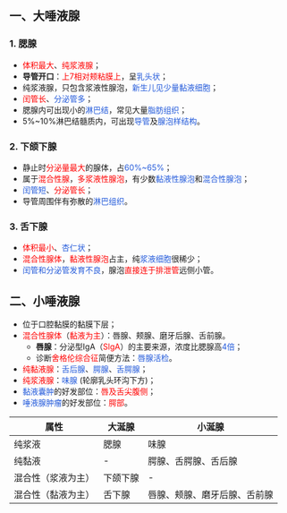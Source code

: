## 一、大唾液腺
### 1. 腮腺
* <font color="#ff0000">体积最大</font>、<font color="#ff0000">纯浆液腺</font>；
* **导管开口**：<font color="#ff0000">上7相对颊粘膜上</font>，呈<font color="#245bdb">乳头状</font>；
* 纯浆液腺，只包含浆液性腺泡，<font color="#245bdb">新生儿见少量黏液细胞</font>；
* <font color="#ff0000">闰管长</font>、<font color="#245bdb">分泌管多</font>；
* 腮腺内可出现小的<font color="#245bdb">淋巴结</font>，常见大量<font color="#245bdb">脂肪组织</font>；
* 5%~10%淋巴结髓质内，可出现<font color="#245bdb">导管</font>及<font color="#245bdb">腺泡样结构</font>。
### 2. 下颌下腺
* 静止时<font color="#ff0000">分泌量最大</font>的腺体，占<font color="#245bdb">60%~65%</font>；
* 属于<font color="#ff0000">混合性腺</font>，<font color="#ff0000">多浆液性腺泡</font>，有少数<font color="#245bdb">黏液性腺泡</font>和<font color="#245bdb">混合性腺泡</font>；
* <font color="#245bdb">闰管短</font>、<font color="#ff0000">分泌管长</font>；
* 导管周围伴有弥散的<font color="#245bdb">淋巴组织</font>。
### 3. 舌下腺
* <font color="#ff0000">体积最小</font>、<font color="#245bdb">杏仁状</font>；
* <font color="#ff0000">混合性腺体</font>，<font color="#ff0000">黏液性腺泡</font>占主，纯<font color="#245bdb">浆液细胞</font>很稀少；
* <font color="#245bdb">闰管和分泌管发育不良</font>，腺泡<font color="#ff0000">直接连于排泄管</font>远侧小管。

## 二、小唾液腺
* 位于口腔黏膜的黏膜下层；
* <font color="#ff0000">混合性腺体</font>（<font color="#ff0000">黏液为主</font>）：唇腺、颊腺、磨牙后腺、舌前腺。
	* **唇腺**：分泌型IgA（<font color="#ff0000">SlgA</font>）的主要来源，浓度比腮腺高<font color="#245bdb">4倍</font>；
	* 诊断<font color="#ff0000">舍格伦综合征</font>简便方法：<font color="#245bdb">唇腺活检</font>。
* <font color="#ff0000">纯黏液腺</font>：<font color="#245bdb">舌后腺</font>、<font color="#245bdb">腭腺</font>、<font color="#245bdb">舌腭腺</font>；
* <font color="#ff0000">纯浆液腺</font>：<font color="#245bdb">味腺</font> (轮廓乳头环沟下方)；
* <font color="#245bdb">黏液囊肿</font>的好发部位：<font color="#ff0000">唇及舌尖腹侧</font>；
* <font color="#245bdb">唾液腺肿瘤</font>的好发部位：<font color="#ff0000">腭部</font>。

| 属性        | 大涎腺  | 小涎腺            |
| --------- | ---- | -------------- |
| 纯浆液       | 腮腺   | 味腺             |
| 纯黏液       | -    | 腭腺、舌腭腺、舌后腺     |
| 混合性（浆液为主） | 下颌下腺 | -              |
| 混合性（黏液为主） | 舌下腺  | 唇腺、颊腺、磨牙后腺、舌前腺 |


